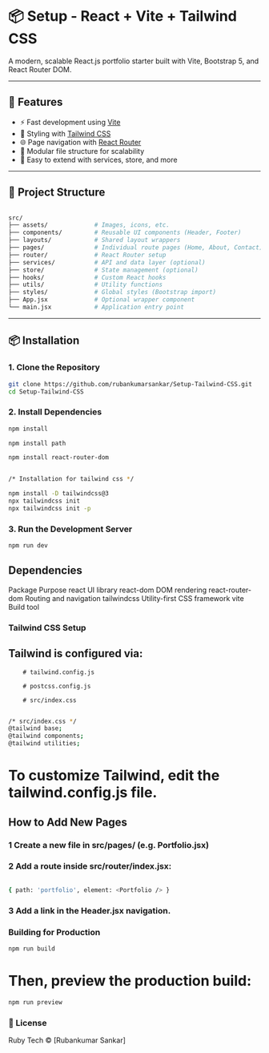 # 📦 Setup - React + Vite + Tailwind CSS

A modern, scalable React.js portfolio starter built with Vite, Bootstrap 5, and React Router DOM.

---

## 🚀 Features

- ⚡ Fast development using [Vite](https://vitejs.dev/)
- 🎨 Styling with [Tailwind CSS](https://tailwindcss.com/docs/)
- 🌐 Page navigation with [React Router](https://reactrouter.com/)
- 🧱 Modular file structure for scalability
- 🧠 Easy to extend with services, store, and more

---

## 📁 Project Structure
```bash

src/
├── assets/             # Images, icons, etc.
├── components/         # Reusable UI components (Header, Footer)
├── layouts/            # Shared layout wrappers
├── pages/              # Individual route pages (Home, About, Contact)
├── router/             # React Router setup
├── services/           # API and data layer (optional)
├── store/              # State management (optional)
├── hooks/              # Custom React hooks
├── utils/              # Utility functions
├── styles/             # Global styles (Bootstrap import)
├── App.jsx             # Optional wrapper component
└── main.jsx            # Application entry point

```
---

## 📦 Installation

### 1. Clone the Repository

```bash
git clone https://github.com/rubankumarsankar/Setup-Tailwind-CSS.git
cd Setup-Tailwind-CSS

```

### 2. Install Dependencies

```bash
npm install

npm install path

npm install react-router-dom


/* Installation for tailwind css */

npm install -D tailwindcss@3
npx tailwindcss init
npx tailwindcss init -p

```

### 3. Run the Development Server

```bash
npm run dev

```

##  Dependencies

Package	             Purpose
react	             UI library
react-dom	         DOM rendering
react-router-dom	 Routing and navigation
tailwindcss	         Utility-first CSS framework
vite	             Build tool


### Tailwind CSS Setup


## Tailwind is configured via:

        # tailwind.config.js

        # postcss.config.js

        # src/index.css

```bash 

/* src/index.css */
@tailwind base;
@tailwind components;
@tailwind utilities;

```
# To customize Tailwind, edit the tailwind.config.js file.






## How to Add New Pages

### 1 Create a new file in src/pages/ (e.g. Portfolio.jsx)

### 2 Add a route inside src/router/index.jsx:

```bash

{ path: 'portfolio', element: <Portfolio /> }

```


### 3 Add a link in the Header.jsx navigation.

### Building for Production

```bash
npm run build

```

# Then, preview the production build:

```bash
npm run preview

```


### 📄 License

Ruby Tech © [Rubankumar Sankar]

